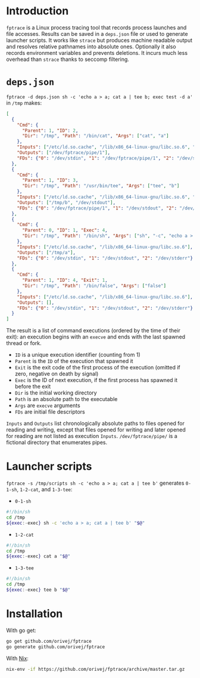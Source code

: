 # Introduction

`fptrace` is a Linux process tracing tool that records process launches and file accesses.  Results can be saved in a `deps.json` file or used to generate launcher scripts.  It works like `strace` but produces machine readable output and resolves relative pathnames into absolute ones.  Optionally it also records environment variables and prevents deletions.  It incurs much less overhead than `strace` thanks to seccomp filtering.

# `deps.json`

`fptrace -d deps.json sh -c 'echo a > a; cat a | tee b; exec test -d a'` in `/tmp` makes:

```json
[
  {
    "Cmd": {
      "Parent": 1, "ID": 2,
      "Dir": "/tmp", "Path": "/bin/cat", "Args": ["cat", "a"]
    },
    "Inputs": ["/etc/ld.so.cache", "/lib/x86_64-linux-gnu/libc.so.6", "/tmp/a"],
    "Outputs": ["/dev/fptrace/pipe/1"],
    "FDs": {"0": "/dev/stdin", "1": "/dev/fptrace/pipe/1", "2": "/dev/stderr"}
  },
  {
    "Cmd": {
      "Parent": 1, "ID": 3,
      "Dir": "/tmp", "Path": "/usr/bin/tee", "Args": ["tee", "b"]
    },
    "Inputs": ["/etc/ld.so.cache", "/lib/x86_64-linux-gnu/libc.so.6", "/dev/fptrace/pipe/1"],
    "Outputs": ["/tmp/b", "/dev/stdout"],
    "FDs": {"0": "/dev/fptrace/pipe/1", "1": "/dev/stdout", "2": "/dev/stderr"}
  },
  {
    "Cmd": {
      "Parent": 0, "ID": 1, "Exec": 4,
      "Dir": "/tmp", "Path": "/bin/sh", "Args": ["sh", "-c", "echo a > a; cat a | tee b; exec false"]
    },
    "Inputs": ["/etc/ld.so.cache", "/lib/x86_64-linux-gnu/libc.so.6"],
    "Outputs": ["/tmp/a"],
    "FDs": {"0": "/dev/stdin", "1": "/dev/stdout", "2": "/dev/stderr"}
  },
  {
    "Cmd": {
      "Parent": 1, "ID": 4, "Exit": 1,
      "Dir": "/tmp", "Path": "/bin/false", "Args": ["false"]
    },
    "Inputs": ["/etc/ld.so.cache", "/lib/x86_64-linux-gnu/libc.so.6"],
    "Outputs": [],
    "FDs": {"0": "/dev/stdin", "1": "/dev/stdout", "2": "/dev/stderr"}
  }
]
```

The result is a list of command executions (ordered by the time of their exit): an execution begins with an `execve` and ends with the last spawned thread or fork.

- `ID` is a unique execution identifier (counting from 1)
- `Parent` is the `ID` of the execution that spawned it
- `Exit` is the exit code of the first process of the execution (omitted if zero, negative on death by signal)
- `Exec` is the ID of next execution, if the first process has spawned it before the exit
- `Dir` is the initial working directory
- `Path` is an absolute path to the executable
- `Args` are `execve` arguments
- `FDs` are initial file descriptors

`Inputs` and `Outputs` list chronologically absolute paths to files opened for reading and writing, except that files opened for writing and later opened for reading are not listed as execution `Inputs`. `/dev/fptrace/pipe/` is a fictional directory that enumerates pipes.

# Launcher scripts

`fptrace -s /tmp/scripts sh -c 'echo a > a; cat a | tee b'` generates `0-1-sh`, `1-2-cat`, and `1-3-tee`:

- `0-1-sh`
```sh
#!/bin/sh
cd /tmp
${exec:-exec} sh -c 'echo a > a; cat a | tee b' "$@"
```
- `1-2-cat`
```sh
#!/bin/sh
cd /tmp
${exec:-exec} cat a "$@"
```
- `1-3-tee`
```sh
#!/bin/sh
cd /tmp
${exec:-exec} tee b "$@"
```

# Installation

With go get:
```sh
go get github.com/orivej/fptrace
go generate github.com/orivej/fptrace
```

With [Nix](https://nixos.org/nix/):
```sh
nix-env -if https://github.com/orivej/fptrace/archive/master.tar.gz
```
